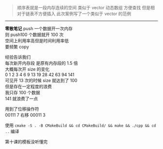 > 顺序表就是一段内存连续的空间
> 类似于 vector 动态数组
> 方便查找 但是相对于链表不方便插入
> 此次案例写了一个类似于 vector 的范例

---

**零散笔记**
push 一个数据开一次内存  
则 push100 个数据就开 100 次  
空间上利用率高但是时间利用率低  
要频繁 copy

经验告诉我们  
每次新开内存段 是原有内存段的 1.5 倍  
大概每次开 size 的变化  
0 1 2 3 4 6 9 13 19 28 42 63 94 141  
可见开 13 次的时候 size 就达到了 100  
但是存在一定程度的浪费  
我只存 100 个数据  
141 就浪费了一点

用到了位移操作符  
00111 7
右移
00011 3

使用
`cmake -S . -B CMakeBuild && cd CMakeBuild/ && make && ./cpp && cd ..`
编译

第十课的模板没听懂完
